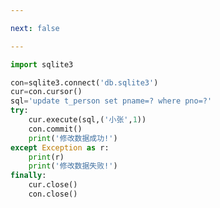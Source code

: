 ```yaml
---

next: false

---
```




<BlogInfo id="715"/>

```python
import sqlite3

con=sqlite3.connect('db.sqlite3')
cur=con.cursor()
sql='update t_person set pname=? where pno=?'
try:
    cur.execute(sql,('小张',1))
    con.commit()
    print('修改数据成功!')
except Exception as r:
    print(r)
    print('修改数据失败!')
finally:
    cur.close()
    con.close()
```



<ActionBox />
